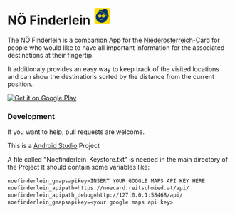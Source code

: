 #  NÖ Finderlein <img height="40" src="https://raw.githubusercontent.com/derqurps/noefinderlein/master/app/src/main/res/mipmap-xxxhdpi/ic_launcher.png">

The NÖ Finderlein is a companion App for the [Niederösterreich-Card](http://www.niederoesterreich-card.at/) for people who would like to have all important information for the associated destinations at their fingertip.

It additionaly provides an easy way to keep track of the visited locations and can show the destinations sorted by the distance from the current position.

<a  href='https://play.google.com/store/apps/details?id=at.qurps.noefinderlein.app&utm_source=global_co&utm_medium=prtnr&utm_content=Mar2515&utm_campaign=PartBadge&pcampaignid=MKT-Other-global-all-co-prtnr-ap-PartBadge-Mar2515-1'><img height="60" alt='Get it on Google Play' src='https://play.google.com/intl/en_us/badges/images/apps/en-play-badge.png'/></a>


### Development

If you want to help, pull requests are welcome.

This is a [Android Studio](http://developer.android.com/sdk/index.html) Project

A file called "Noefinderlein_Keystore.txt" is needed in the main directory of the Project
It should contain some variables like:
```
noefinderlein_gmapsapikey=INSERT YOUR GOOGLE MAPS API KEY HERE
noefinderlein_apipath=https://noecard.reitschmied.at/api/
noefinderlein_apipath_debug=http://127.0.0.1:58468/api/
noefinderlein_gmapsapikey=<your google maps api key>
```
